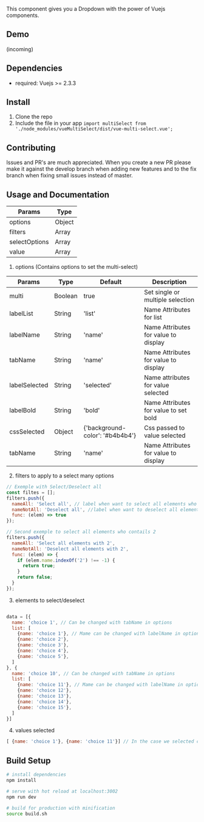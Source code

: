 This component gives you a Dropdown with the power of Vuejs components.

## Demo
(incoming)

## Dependencies
- required: Vuejs >= 2.3.3

## Install
1. Clone the repo
2. Include the file in your app
  `import multiSelect from './node_modules/vueMultiSelect/dist/vue-multi-select.vue';`

## Contributing
Issues and PR's are much appreciated.
When you create a new PR please make it against the develop branch when adding new features and to the fix branch when fixing small issues instead of master.

## Usage and Documentation
| Params        | Type        |
| ------------- | ----------- |
| options       | Object      |
| filters       | Array       |
| selectOptions | Array       |
| value         | Array       |

1. options (Contains options to set the multi-select)

| Params        | Type     | Default                          | Description                           |
| ------------- | -------- | -------------------------------- | ------------------------------------- |
| multi         | Boolean  | true                             | Set single or multiple selection      |
| labelList     | String   | 'list'                           | Name Attributes for list              |
| labelName     | String   | 'name'                           | Name Attributes for value to display  |
| tabName       | String   | 'name'                           | Name Attributes for value to display  |
| labelSelected | String   | 'selected'                       | Name attributes for value selected    |
| labelBold     | String   | 'bold'                           | Name Attributes for value to set bold |
| cssSelected   | Object   | {'background-color': '#b4b4b4'}  | Css passed to value selected          |
| tabName       | String   | 'name'                           | Name Attributes for value to display  |

2. filters to apply to a select many options
```javascript
// Exemple with Select/Deselect all
const filtes = [];
filters.push({
  nameAll: 'Select all', // label when want to select all elements who answer yes to the function
  nameNotAll: 'Deselect all', //label when want to deselect all elements who answer yes to the function
  func: (elem) => true
});

// Second exemple to select all elements who contails 2
filters.push({
  nameAll: 'Select all elements with 2',
  nameNotAll: 'Deselect all elements with 2',
  func: (elem) => {
    if (elem.name.indexOf('2') !== -1) {
      return true;
    }
    return false;
  }
});
```

3. elements to select/deselect
``` javascript

data = [{
  name: 'choice 1', // Can be changed with tabName in options
  list: [
    {name: 'choice 1'}, // Mame can be changed with labelName in options
    {name: 'choice 2'},
    {name: 'choice 3'},
    {name: 'choice 4'},
    {name: 'choice 5'},
  ]
}, {
  name: 'choice 10', // Can be changed with tabName in options
  list: [
    {name: 'choice 11'}, // Mame can be changed with labelName in options
    {name: 'choice 12'},
    {name: 'choice 13'},
    {name: 'choice 14'},
    {name: 'choice 15'},
  ]
}]

```

4. values selected
``` javascript
[ {name: 'choice 1'}, {name: 'choice 11'}] // In the case we selected choice 1 and choice 11
```

## Build Setup

``` bash
# install dependencies
npm install

# serve with hot reload at localhost:3002
npm run dev

# build for production with minification
source build.sh
```
